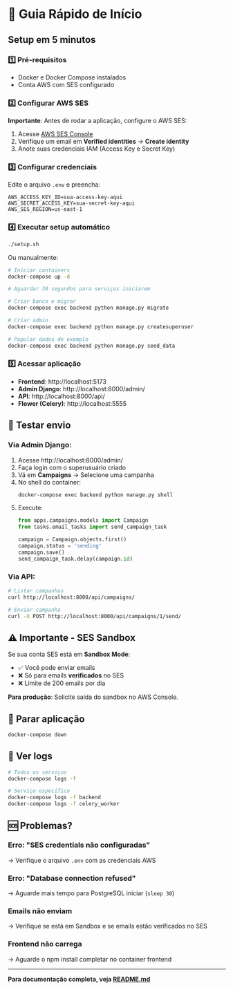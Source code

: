 # 🚀 Guia Rápido de Início

## Setup em 5 minutos

### 1️⃣ Pré-requisitos
- Docker e Docker Compose instalados
- Conta AWS com SES configurado

### 2️⃣ Configurar AWS SES

**Importante**: Antes de rodar a aplicação, configure o AWS SES:

1. Acesse [AWS SES Console](https://console.aws.amazon.com/ses/)
2. Verifique um email em **Verified identities** → **Create identity**
3. Anote suas credenciais IAM (Access Key e Secret Key)

### 3️⃣ Configurar credenciais

Edite o arquivo `.env` e preencha:

```env
AWS_ACCESS_KEY_ID=sua-access-key-aqui
AWS_SECRET_ACCESS_KEY=sua-secret-key-aqui
AWS_SES_REGION=us-east-1
```

### 4️⃣ Executar setup automático

```bash
./setup.sh
```

Ou manualmente:

```bash
# Iniciar containers
docker-compose up -d

# Aguardar 30 segundos para serviços iniciarem

# Criar banco e migrar
docker-compose exec backend python manage.py migrate

# Criar admin
docker-compose exec backend python manage.py createsuperuser

# Popular dados de exemplo
docker-compose exec backend python manage.py seed_data
```

### 5️⃣ Acessar aplicação

- **Frontend**: http://localhost:5173
- **Admin Django**: http://localhost:8000/admin/
- **API**: http://localhost:8000/api/
- **Flower (Celery)**: http://localhost:5555

## 📧 Testar envio

### Via Admin Django:

1. Acesse http://localhost:8000/admin/
2. Faça login com o superusuário criado
3. Vá em **Campaigns** → Selecione uma campanha
4. No shell do container:
   ```bash
   docker-compose exec backend python manage.py shell
   ```
5. Execute:
   ```python
   from apps.campaigns.models import Campaign
   from tasks.email_tasks import send_campaign_task

   campaign = Campaign.objects.first()
   campaign.status = 'sending'
   campaign.save()
   send_campaign_task.delay(campaign.id)
   ```

### Via API:

```bash
# Listar campanhas
curl http://localhost:8000/api/campaigns/

# Enviar campanha
curl -X POST http://localhost:8000/api/campaigns/1/send/
```

## ⚠️ Importante - SES Sandbox

Se sua conta SES está em **Sandbox Mode**:
- ✅ Você pode enviar emails
- ❌ Só para emails **verificados** no SES
- ❌ Limite de 200 emails por dia

**Para produção**: Solicite saída do sandbox no AWS Console.

## 🛑 Parar aplicação

```bash
docker-compose down
```

## 🔧 Ver logs

```bash
# Todos os serviços
docker-compose logs -f

# Serviço específico
docker-compose logs -f backend
docker-compose logs -f celery_worker
```

## 🆘 Problemas?

### Erro: "SES credentials não configuradas"
→ Verifique o arquivo `.env` com as credenciais AWS

### Erro: "Database connection refused"
→ Aguarde mais tempo para PostgreSQL iniciar (`sleep 30`)

### Emails não enviam
→ Verifique se está em Sandbox e se emails estão verificados no SES

### Frontend não carrega
→ Aguarde o npm install completar no container frontend

---

**Para documentação completa, veja [README.md](README.md)**
